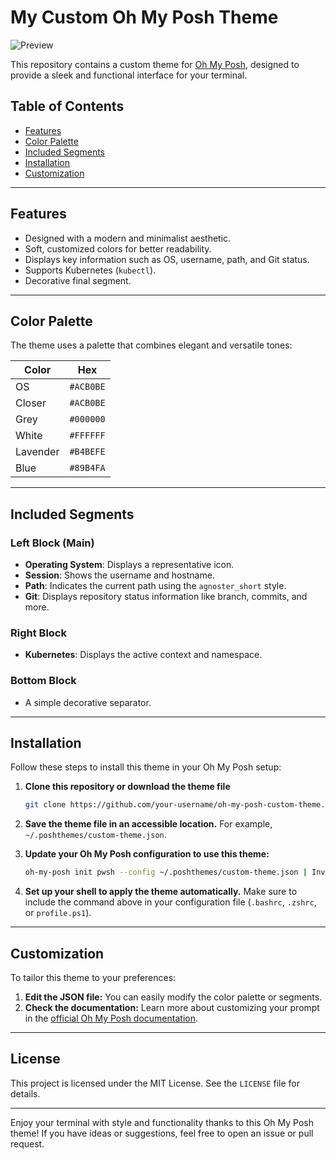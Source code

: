 # My Custom Oh My Posh Theme

![Preview](https://via.placeholder.com/1000x300.png?text=Theme+Preview)

This repository contains a custom theme for [Oh My Posh](https://ohmyposh.dev/), designed to provide a sleek and functional interface for your terminal.

## Table of Contents

- [Features](#features)
- [Color Palette](#color-palette)
- [Included Segments](#included-segments)
- [Installation](#installation)
- [Customization](#customization)

---

## Features

- Designed with a modern and minimalist aesthetic.
- Soft, customized colors for better readability.
- Displays key information such as OS, username, path, and Git status.
- Supports Kubernetes (`kubectl`).
- Decorative final segment.

---

## Color Palette

The theme uses a palette that combines elegant and versatile tones:

| Color       | Hex       |
|-------------|-----------|
| OS          | `#ACB0BE` |
| Closer      | `#ACB0BE` |
| Grey        | `#000000` |
| White       | `#FFFFFF` |
| Lavender    | `#B4BEFE` |
| Blue        | `#89B4FA` |

---

## Included Segments

### Left Block (Main)
- **Operating System**: Displays a representative icon.
- **Session**: Shows the username and hostname.
- **Path**: Indicates the current path using the `agnoster_short` style.
- **Git**: Displays repository status information like branch, commits, and more.

### Right Block
- **Kubernetes**: Displays the active context and namespace.

### Bottom Block
- A simple decorative separator.

---

## Installation

Follow these steps to install this theme in your Oh My Posh setup:

1. **Clone this repository or download the theme file**
   ```bash
   git clone https://github.com/your-username/oh-my-posh-custom-theme.git
   ```
2. **Save the theme file in an accessible location.** For example, `~/.poshthemes/custom-theme.json`.

3. **Update your Oh My Posh configuration to use this theme:**
   ```bash
   oh-my-posh init pwsh --config ~/.poshthemes/custom-theme.json | Invoke-Expression
   ```

4. **Set up your shell to apply the theme automatically.** Make sure to include the command above in your configuration file (`.bashrc`, `.zshrc`, or `profile.ps1`).

---

## Customization

To tailor this theme to your preferences:

1. **Edit the JSON file:** You can easily modify the color palette or segments.
2. **Check the documentation:** Learn more about customizing your prompt in the [official Oh My Posh documentation](https://ohmyposh.dev/docs).

---

## License

This project is licensed under the MIT License. See the `LICENSE` file for details.

---

Enjoy your terminal with style and functionality thanks to this Oh My Posh theme! If you have ideas or suggestions, feel free to open an issue or pull request.
